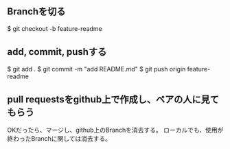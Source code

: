 ## Branchを切る

$ git checkout -b feature-readme

## add, commit, pushする

$ git add . 
$ git commit -m "add README.md" 
$ git push origin feature-readme     

## pull requestsをgithub上で作成し、ペアの人に見てもらう

OKだったら、マージし、github上のBranchを消去する。
ローカルでも、使用が終わったBranchに関しては消去する。
